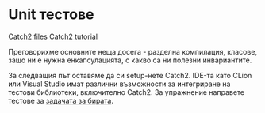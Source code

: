 # Unit тестове

[Catch2 files]()
[Catch2 tutorial](https://github.com/catchorg/Catch2/blob/devel/docs/tutorial.md#top)

Преговорихме основните неща досега - разделна компилация, класове, защо ни е нужна енкапсулацията, с какво са ни полезни инвариантите. 

За следващия път оставяме да си setup-нете Catch2. IDE-та като CLion или Visual Studio имат различни възможности за интегриране на тестови библиотеки, включително Catch2. За упражнение направете тестове за [задачата за бирата](https://github.com/semerdzhiev/oop-2020-21/blob/main/inf-2-practical/03.%20Classes%2C%20Encapsulation%2C%20Invariants/problems.md).